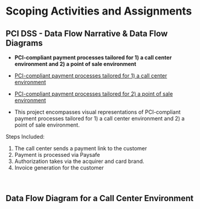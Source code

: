 <h1>Scoping Activities and Assignments</a> <a </a></h1>

  <h2>PCI DSS - Data Flow Narrative & Data Flow Diagrams</h2>
  
- <b>PCI-compliant payment processes tailored for 1) a call center environment and 2) a point of sale environment</b>
 - [PCI-compliant payment processes tailored for 1) a call center environment](https://drive.google.com/file/d/1g78Kox5zkEI-atNEWhHVHtb1gIjnOZ4I/view?usp=sharing)
 - [PCI-compliant payment processes tailored for 2) a point of sale environment](https://drive.google.com/file/d/1ud7V6aFNyd1fWb7BrId-qn636vGv3z-J/view?usp=sharing)
   
 - This project encompasses visual representations of PCI-compliant payment processes tailored for 1) a call center environment and 2) a point of sale environment.

Steps Included: 
1. The call center sends a payment link to the customer
2. Payment is processed via Paysafe
3. Authorization takes via the acquirer and card brand.
4. Invoice generation for the customer
<br />

<h2>Data Flow Diagram for a Call Center Environment</h2>


